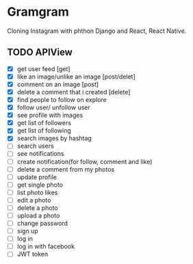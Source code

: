 # Gramgram

Cloning Instagram with phthon Django and React, React Native.

## TODO APIView

- [x] get user feed [get]
- [x] like an image/unlike an image [post/delet]
- [x] comment on an image [post]
- [x] delete a comment that i created [delete]
- [x] find people to follow on explore
- [x] follow user/ unfollow user
- [x] see profile with images
- [x] get list of followers
- [x] get list of following
- [x] search images by hashtag
- [ ] search users
- [ ] see notifications
- [ ] create notification(for follow, comment and like)
- [ ] delete a comment from my photos
- [ ] update profile
- [ ] get single photo
- [ ] list photo likes
- [ ] edit a photo
- [ ] delete a photo
- [ ] upload a photo
- [ ] change password
- [ ] sign up
- [ ] log in
- [ ] log in with facebook
- [ ] JWT token
